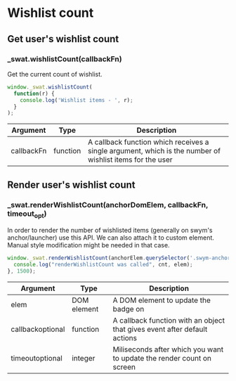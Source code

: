 # Wishlist count

## Get user's wishlist count

### _swat.wishlistCount(callbackFn)

Get the current count of wishlist.

```javascript
window._swat.wishlistCount(
  function(r) {
    console.log('Wishlist items - ', r);
  }
);
```

Argument | Type | Description
--------- | ------- | -----------
callbackFn | function | A callback function which receives a single argument, which is the number of wishlist items for the user


## Render user's wishlist count

### _swat.renderWishlistCount(anchorDomElem, callbackFn, timeout<sub class="subscript">opt</sub>)

In order to render the number of wishlisted items (generally on swym's anchor/launcher) use this API. We can also attach it to custom element. Manual style modification might be needed in that case.

```javascript
window._swat.renderWishlistCount(anchorElem.querySelector('.swym-anchor-badge'), function(cnt, elem){
  console.log("renderWishlistCount was called", cnt, elem);
}, 1500);
```

Argument | Type | Description
--------- | ------- | -----------
elem | DOM element | A DOM element to update the badge on
callback<span>optional</span> | function | A callback function with an object that gives event after default actions
timeout<span>optional</span> | integer | Miliseconds after which you want to update the render count on screen
